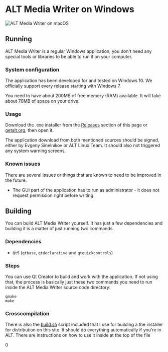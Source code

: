 # ALT Media Writer on Windows

![ALT Media Writer on macOS](/dist/screenshots/win_main.png)

## Running

ALT Media Writer is a regular Windows application, you don't need any special tools or libraries to be able to run it on your computer.

### System configuration

The application has been developed for and tested on Windows 10. We officially support every release starting with Windows 7.

You need to have about 200MB of free memory (RAM) available. It will take about 70MB of space on your drive.

### Usage

Download the .exe installer from the [Releases](../../releases) section of this page or [getalt.org](https://getalt.org), then open it.

The application download from both mentioned sources should be signed, either by Evgeny Sinelnikov or ALT Linux Team. It should also not triggered any system warning screens.

### Known issues 

There are several issues or things that are known to need to be improved in the future:

* The GUI part of the application has to run as administrator - it does not request permission right before writing.

## Building

You can build ALT Media Writer yourself. It has just a few dependencies and building it is a matter of just running two commands.

### Dependencies

* `Qt5` (`qtbase`, `qtdeclarative` and `qtquickcontrols`)

### Steps

You can use Qt Creator to build and work with the application. If not using that, the process is basically just these two commands you need to run inside the ALT Media Writer source code directory:

```
qmake
make
```

### Crosscompilation

There is also the [build.sh](/dist/win/build.sh) script included that I use for building a the installer for distribution on this site. It should do everything automatically if you're in ALT. There are instructions on how to use it inside at the top of the file






0
